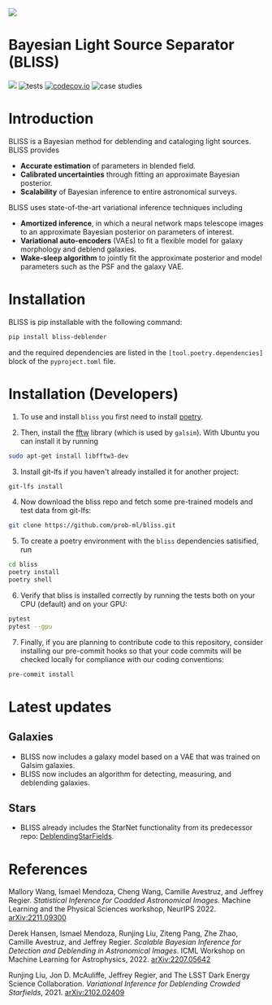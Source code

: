 ![](http://portal.nersc.gov/project/dasrepo/celeste/sample_sky.jpg)


Bayesian Light Source Separator (BLISS)
========================================
[![](https://img.shields.io/badge/docs-master-blue.svg)](https://prob-ml.github.io/bliss/)
![tests](https://github.com/prob-ml/bliss/workflows/tests/badge.svg)
[![codecov.io](https://codecov.io/gh/prob-ml/bliss/branch/master/graphs/badge.svg?branch=master&token=Jgzv0gn3rA)](http://codecov.io/github/prob-ml/bliss?branch=master)
![case studies](https://github.com/prob-ml/bliss/actions/workflows/case_studies.yml/badge.svg)

# Introduction

BLISS is a Bayesian method for deblending and cataloging light sources. BLISS provides
  - __Accurate estimation__ of parameters in blended field.
  - __Calibrated uncertainties__ through fitting an approximate Bayesian posterior.
  - __Scalability__ of Bayesian inference to entire astronomical surveys.

BLISS uses state-of-the-art variational inference techniques including
  - __Amortized inference__, in which a neural network maps telescope images to an approximate Bayesian posterior on parameters of interest.
  - __Variational auto-encoders__ (VAEs) to fit a flexible model for galaxy morphology and deblend galaxies.
  - __Wake-sleep algorithm__ to jointly fit the approximate posterior and model parameters such as the PSF and the galaxy VAE.

# Installation

BLISS is pip installable with the following command: 

```bash
pip install bliss-deblender
``` 

and the required dependencies are listed in the ``[tool.poetry.dependencies]`` block of the ``pyproject.toml`` file.

# Installation (Developers)

1. To use and install `bliss` you first need to install [poetry](https://python-poetry.org/docs/).

2. Then, install the [fftw](http://www.fftw.org) library (which is used by `galsim`). With Ubuntu you can install it by running

```bash
sudo apt-get install libfftw3-dev
```

3. Install git-lfs if you haven't already installed it for another project:

```bash
git-lfs install
```

4. Now download the bliss repo and fetch some pre-trained models and test data from git-lfs:

```bash
git clone https://github.com/prob-ml/bliss.git
```

5. To create a poetry environment with the `bliss` dependencies satisified, run

```bash
cd bliss
poetry install
poetry shell
```

6. Verify that bliss is installed correctly by running the tests both on your CPU (default) and on your GPU:

```bash
pytest
pytest --gpu
```

7. Finally, if you are planning to contribute code to this repository, consider installing our pre-commit hooks so that your code commits will be checked locally for compliance with our coding conventions:

```bash
pre-commit install
```

# Latest updates
## Galaxies
   - BLISS now includes a galaxy model based on a VAE that was trained on Galsim galaxies.
   - BLISS now includes an algorithm for detecting, measuring, and deblending galaxies.

## Stars
   - BLISS already includes the StarNet functionality from its predecessor repo: [DeblendingStarFields](https://github.com/Runjing-Liu120/DeblendingStarfields).


# References

Mallory Wang, Ismael Mendoza, Cheng Wang, Camille Avestruz, and Jeffrey Regier. *Statistical Inference for Coadded Astronomical Images.* Machine Learning and the Physical Sciences workshop, NeurIPS 2022. [arXiv:2211.09300](https://arxiv.org/abs/2211.09300)

Derek Hansen, Ismael Mendoza, Runjing Liu, Ziteng Pang, Zhe Zhao, Camille Avestruz, and Jeffrey Regier. *Scalable Bayesian Inference for Detection and Deblending in Astronomical Images*. ICML Workshop on Machine Learning for Astrophysics, 2022. [arXiv:2207.05642](https://arxiv.org/abs/2207.05642)

Runjing Liu, Jon D. McAuliffe, Jeffrey Regier, and The LSST Dark Energy Science Collaboration. *Variational Inference for Deblending Crowded Starfields*, 2021. [arXiv:2102.02409](https://arxiv.org/abs/2102.02409)
